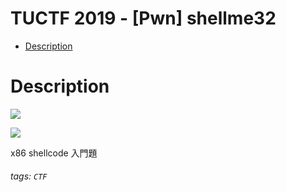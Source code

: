 TUCTF 2019 - [Pwn] shellme32
===
- [Description](#Description)

# Description
![](https://i.imgur.com/LqLk8Q8.png)

![](https://i.imgur.com/dZido5h.png)

x86 shellcode 入門題

###### tags: `CTF`